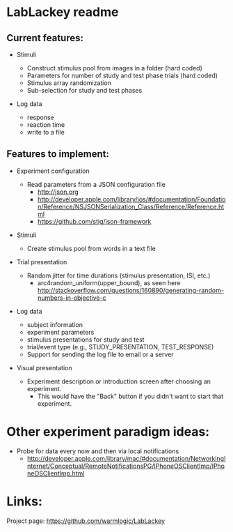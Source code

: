 LabLackey readme
====

Current features:
----

- Stimuli
  - Construct stimulus pool from images in a folder (hard coded)
  - Parameters for number of study and test phase trials (hard coded)
  - Stimulus array randomization
  - Sub-selection for study and test phases

- Log data
  - response
  - reaction time
  - write to a file


Features to implement:
----

- Experiment configuration
  - Read parameters from a JSON configuration file
    - http://json.org
    - http://developer.apple.com/library/ios/#documentation/Foundation/Reference/NSJSONSerialization_Class/Reference/Reference.html
    - https://github.com/stig/json-framework

- Stimuli
  - Create stimulus pool from words in a text file

- Trial presentation
  - Random jitter for time durations (stimulus presentation, ISI, etc.)
    - arc4random_uniform(upper_bound), as seen here http://stackoverflow.com/questions/160890/generating-random-numbers-in-objective-c

- Log data
  - subject information
  - experiment parameters
  - stimulus presentations for study and test
  - trial/event type (e.g., STUDY_PRESENTATION, TEST_RESPONSE)
  - Support for sending the log file to email or a server

- Visual presentation
  - Experiment description or introduction screen after choosing an experiment.
    - This would have the "Back" button if you didn't want to start that experiment.


Other experiment paradigm ideas:
====

- Probe for data every now and then via local notifications
  - http://developer.apple.com/library/mac/#documentation/NetworkingInternet/Conceptual/RemoteNotificationsPG/IPhoneOSClientImp/IPhoneOSClientImp.html

Links:
====

Project page: https://github.com/warmlogic/LabLackey
